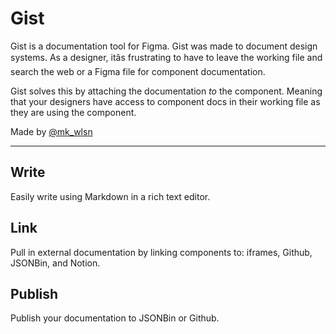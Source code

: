 # Gist

Gist is a documentation tool for Figma. Gist was made to document design systems. As a designer, itâs frustrating to have to leave the working file and search the web or a Figma file for component documentation.

Gist solves this by attaching the documentation *to* the component. Meaning that your designers have access to component docs in their working file as they are using the component.

Made by [@mk_wlsn](https://twitter.com/mk_wlsn)


---

## Write

Easily write using Markdown in a rich text editor.

## Link

Pull in external documentation by linking components to: iframes, Github, JSONBin, and Notion.

## Publish

Publish your documentation to JSONBin or Github.